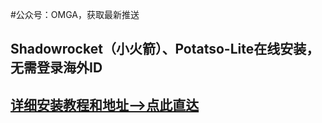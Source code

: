 #公众号：OMGA，获取最新推送

## Shadowrocket（小火箭）、Potatso-Lite在线安装，无需登录海外ID
## [详细安装教程和地址-->点此直达](https://n802.com/file/30401944-474079311)
